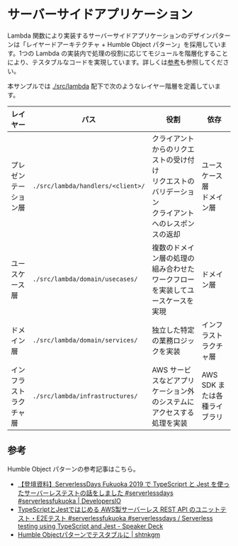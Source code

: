 # サーバーサイドアプリケーション

Lambda 関数により実装するサーバーサイドアプリケーションのデザインパターンは「レイヤードアーキテクチャ + Humble Object パターン」を採用しています。1つの Lambda の実装内で処理の役割に応じてモジュールを階層化することにより、テスタブルなコードを実現しています。詳しくは[参考](#参考)も参照してください。

本サンプルでは [./src/lambda](./src/lambda) 配下で次のようなレイヤー階層を定義しています。

| レイヤー               | パス                              | 役割                                                                                                     | 依存                         |
| ---------------------- | --------------------------------- | -------------------------------------------------------------------------------------------------------- | ---------------------------- |
| プレゼンテーション層   | `./src/lambda/handlers/<client>/` | クライアントからのリクエストの受け付け<br>リクエストのバリデーション<br>クライアントへのレスポンスの返却 | ユースケース層<br>ドメイン層 |
| ユースケース層         | `./src/lambda/domain/usecases/`   | 複数のドメイン層の処理の組み合わせたワークフローを実装してユースケースを実現                             | ドメイン層                   |
| ドメイン層             | `./src/lambda/domain/services/`   | 独立した特定の業務ロジックを実装                                                                         | インフラストラクチャ層       |
| インフラストラクチャ層 | `./src/lambda/infrastructures/`   | AWS サービスなどアプリケーション外のシステムにアクセスする処理を実装                                     | AWS SDK または各種ライブラリ |

## 参考

Humble Object パターンの参考記事はこちら。

- [【登壇資料】ServerlessDays Fukuoka 2019 で TypeScriprt と Jest を使ったサーバーレステストの話をしました #serverlessdays #serverlessfukuoka | DevelopersIO](https://dev.classmethod.jp/articles/serverless-testing-using-typescript-and-jest/)
- [TypeScriptとJestではじめる AWS製サーバーレス REST API のユニットテスト・E2Eテスト #serverlessfukuoka #serverlessdays / Serverless testing using TypeScript and Jest - Speaker Deck](https://speakerdeck.com/wadayusuke/serverless-testing-using-typescript-and-jest?slide=25)
- [Humble Objectパターンでテスタブルに | shtnkgm](https://shtnkgm.com/blog/2020-05-17-humble-object-pattern.html)
